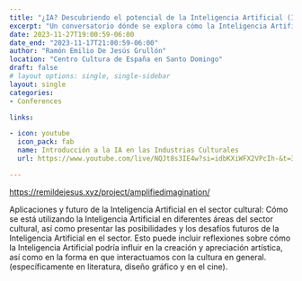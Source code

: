 ```yaml
---
title: "¿IA? Descubriendo el potencial de la Inteligencia Artificial (IA) en la cultura"
excerpt: "Un conversatorio dónde se explora cómo la Inteligencia Artificial está cambiando la producción y distribución de las industrias culturales, analiznado cómo se utiliza para generar contenido creativo, personalizar recomendaciones culturales y ampliar el acceso a la cultura."
date: 2023-11-27T19:00:59-06:00
date_end: "2023-11-17T21:00:59-06:00"
author: "Ramón Emilio De Jesús Grullón"
location: "Centro Cultura de España en Santo Domingo"
draft: false
# layout options: single, single-sidebar
layout: single
categories:
- Conferences

links:

- icon: youtube
  icon_pack: fab
  name: Introducción a la IA en las Industrias Culturales
  url: https://www.youtube.com/live/NQJt8s3IE4w?si=idbKXiWFX2VPcIh-&t=30

---
```



https://remildejesus.xyz/project/amplifiedimagination/

Aplicaciones y futuro de la Inteligencia Artificial en el sector cultural: Cómo se está utilizando la Inteligencia Artificial en diferentes áreas del sector cultural, así como presentar las posibilidades y los desafíos futuros de la Inteligencia Artificial en el sector. Esto puede incluir reflexiones sobre cómo la Inteligencia Artificial podría influir en la creación y apreciación artística, así como en la forma en que interactuamos con la cultura en general. (específicamente en literatura, diseño gráfico y en el cine).

